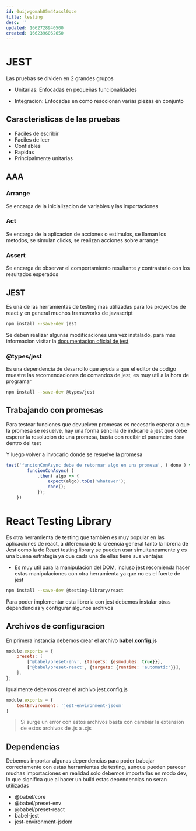 ```yaml
---
id: 0uijwgomah05m44assl0qce
title: testing
desc: ''
updated: 1662728940500
created: 1662396062650
---
```


# JEST

Las pruebas se dividen en 2 grandes grupos

* Unitarias: Enfocadas en pequeñas funcionalidades

* Integracion: Enfocadas en como reaccionan varias piezas en conjunto

## Caracteristicas de las pruebas

* Faciles de escribir
* Faciles de leer
* Confiables
* Rapidas 
* Principalmente unitarias

## AAA

### Arrange

Se encarga de la inicializacion de variables y las importaciones

### Act

Se encarga de la aplicacion de acciones o estimulos, se llaman los metodos, se simulan clicks, se realizan acciones sobre arrange

### Assert

Se encarga de observar el comportamiento resultante y contrastarlo con los resultados esperados

## JEST

Es una de las herramientas de testing mas utilizadas para los proyectos de react y en general muchos frameworks de javascript

```bash
npm install --save-dev jest
```

Se deben realizar algunas modificaciones una vez instalado, para mas informacion visitar la [documentacion oficial de jest](https://jestjs.io/docs/getting-started)

### @types/jest

Es una dependencia de desarrollo que ayuda a que el editor de codigo muestre las recomendaciones de comandos de jest, es muy util a la hora de programar

```bash
npm install --save-dev @types/jest
```

## Trabajando con promesas

Para testear funciones que devuelven promesas es necesario esperar a que la promesa se resuelve, hay una forma sencilla de indicarle a jest que debe esperar la resolucion de una promesa, basta con recibir el parametro `done` dentro del test 

Y luego volver a invocarlo donde se resuelve la promesa

```javascript
test('funcionConAsync debe de retornar algo en una promesa', ( done ) => {
        funcionConAsync( )
            .then( algo => {
                expect(algo).toBe('whatever');
                done();
            });
    })
```

# React Testing Library

Es otra herramienta de testing que tambien es muy popular en las aplicaciones de react, a diferencia de la creencia general tanto la libreria de Jest como la de React testing library se pueden usar simultaneamente y es una buena estrategia ya que cada una de ellas tiene sus ventajas

* Es muy util para la manipulacion del DOM, incluso jest recomienda hacer estas manipulaciones con otra herramienta ya que no es el fuerte de jest

```bash
npm install --save-dev @testing-library/react
```

Para poder implementar esta libreria con jest debemos instalar otras dependencias y configurar algunos archivos

## Archivos de configuracion

En primera instancia debemos crear el archivo **babel.config.js**

```javascript
module.exports = {
    presets: [
        ['@babel/preset-env', {targets: {esmodules: true}}],
        ['@babel/preset-react', {targets: {runtime: 'automatic'}}],
    ],
};
```

Igualmente debemos crear el archivo jest.config.js

```javascript
module.exports = {
    testEnvironment: 'jest-environment-jsdom'
}
```

>Si surge un error con estos archivos basta con cambiar la extension de estos archivos de .js a .cjs

## Dependencias

Debemos importar algunas dependencias para poder trabajar correctamente con estas herramientas de testing, aunque pueden parecer muchas importaciones en realidad solo debemos importarlas en modo dev, lo que significa que al hacer un build estas dependencias no seran utilizadas 

* @babel/core 
* @babel/preset-env
* @babel/preset-react
* babel-jest
* jest-environment-jsdom

